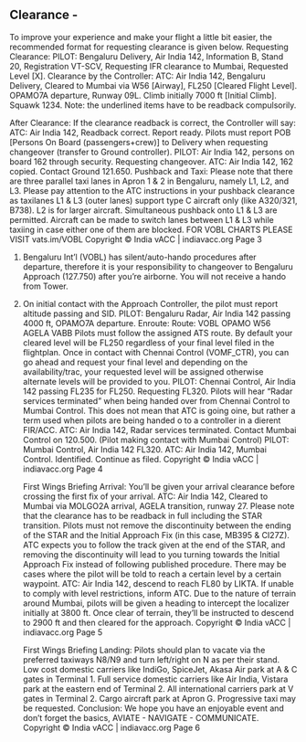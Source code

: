 
## Clearance -

To improve your experience and make your flight a little bit easier, the recommended format for requesting clearance is given below.
Requesting Clearance:
PILOT: Bengaluru Delivery, Air India 142, Information B, Stand 20, Registration VT-SCV, Requesting IFR clearance to Mumbai, Requested Level [X].
Clearance by the Controller:
ATC: Air India 142, Bengaluru Delivery, Cleared to Mumbai via W56 [Airway], FL250 [Cleared Flight Level]. OPAMO7A departure, Runway 09L. Climb initially 7000 ft [Initial Climb]. Squawk 1234.
Note: the underlined items have to be readback compulsorily.

 After Clearance:
If the clearance readback is correct, the Controller will say: ATC: Air India 142, Readback correct. Report ready.
Pilots must report POB [Persons On Board (passengers+crew)] to Delivery when requesting changeover (transfer to Ground controller).
PILOT: Air India 142, persons on board 162 through security. Requesting changeover.
ATC: Air India 142, 162 copied. Contact Ground 121.650.
Pushback and Taxi:
Please note that there are three parallel taxi lanes in Apron 1 & 2 in Bengaluru, namely L1, L2, and L3.
 Please pay attention to the ATC instructions in your pushback clearance as taxilanes L1 & L3 (outer lanes) support type C aircraft only (like A320/321, B738). L2 is for larger aircraft.
Simultaneous pushback onto L1 & L3 are permitted. Aircraft can be made to switch lanes between L1 & L3 while taxiing in case either one of them are blocked.
FOR VOBL CHARTS PLEASE VISIT vats.im/VOBL Copyright © India vACC | indiavacc.org Page 3
  
1. Bengaluru Int’l (VOBL) has silent/auto-hando  procedures after departure, therefore it is your responsibility to changeover to Bengaluru Approach (127.750) after you’re airborne. You will not receive a hando  from Tower.
2. On initial contact with the Approach Controller, the pilot must report altitude passing and SID.
PILOT: Bengaluru Radar, Air India 142 passing 4000 ft, OPAMO7A departure.
Enroute:
Route: VOBL OPAMO W56 AGELA VABB
Pilots must follow the assigned ATS route.
By default your cleared level will be FL250 regardless of your final level filed in the flightplan. Once in contact with Chennai Control (VOMF_CTR), you can go ahead and request your final level and depending on the availability/tra c, your requested level will be assigned otherwise alternate levels will be provided to you.
PILOT: Chennai Control, Air India 142 passing FL235 for FL250. Requesting FL320.
Pilots will hear “Radar services terminated” when being handed over from Chennai Control to Mumbai Control. This does not mean that ATC is going o ine, but rather a term used when pilots are being handed o  to a controller in a di erent FIR/ACC.
ATC: Air India 142, Radar services terminated. Contact Mumbai Control on 120.500.
(Pilot making contact with Mumbai Control)
PILOT: Mumbai Control, Air India 142 FL320.
ATC: Air India 142, Mumbai Control. Identified. Continue as filed.
         Copyright © India vACC | indiavacc.org Page 4

   First Wings Briefing Arrival:
You’ll be given your arrival clearance before crossing the first fix of your arrival.
ATC: Air India 142, Cleared to Mumbai via MOLGO2A arrival, AGELA transition, runway 27.
Please note that the clearance has to be readback in full including the STAR transition.
Pilots must not remove the discontinuity between the ending of the STAR and the Initial Approach Fix (in this case, MB395 & CI27Z). ATC expects you to follow the track given at the end of the STAR, and removing the discontinuity will lead to you turning towards the Initial Approach Fix instead of following published procedure.
There may be cases where the pilot will be told to reach a certain level by a certain waypoint.
ATC: Air India 142, descend to reach FL80 by LIKTA.
If unable to comply with level restrictions, inform ATC.
Due to the nature of
terrain around
Mumbai, pilots will
be given a heading
to intercept the
localizer initially at
3800 ft. Once clear of terrain, they’ll be instructed to descend to 2900 ft and then cleared for the approach.
     Copyright © India vACC | indiavacc.org Page 5

   First Wings Briefing Landing:
Pilots should plan to vacate via the preferred taxiways N8/N9 and turn left/right on N as per their stand.
Low cost domestic carriers like IndiGo, SpiceJet, Akasa Air park at A & C gates in Terminal 1.
Full service domestic carriers like Air India, Vistara park at the eastern end of Terminal 2. All international carriers park at V gates in Terminal 2. Cargo aircraft park at Apron G.
  Progressive taxi may be requested.
Conclusion:
We hope you have an enjoyable event and don’t forget the basics, AVIATE - NAVIGATE - COMMUNICATE.
 Copyright © India vACC | indiavacc.org Page 6
